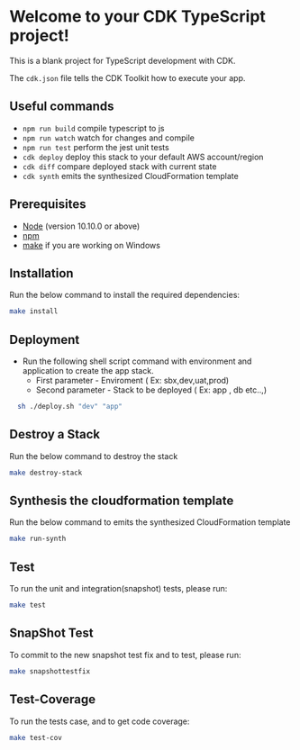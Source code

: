 # Welcome to your CDK TypeScript project!

This is a blank project for TypeScript development with CDK.

The `cdk.json` file tells the CDK Toolkit how to execute your app.

## Useful commands

 * `npm run build`   compile typescript to js
 * `npm run watch`   watch for changes and compile
 * `npm run test`    perform the jest unit tests
 * `cdk deploy`      deploy this stack to your default AWS account/region
 * `cdk diff`        compare deployed stack with current state
 * `cdk synth`       emits the synthesized CloudFormation template


## Prerequisites

- [Node](https://nodejs.org/en/) (version 10.10.0 or above)
- [npm](https://www.npmjs.com)
- [make](http://gnuwin32.sourceforge.net/packages/make.htm) if you are working on Windows

## Installation

Run the below command to install the required dependencies:

```bash
make install
```

## Deployment

- Run the following shell script command with environment and application to create the app stack.
  - First parameter - Enviroment ( Ex: sbx,dev,uat,prod)
  - Second parameter - Stack to be deployed ( Ex: app , db etc..,)

```bash
  sh ./deploy.sh "dev" "app"
```

## Destroy a Stack

Run the below command to destroy the stack

```bash
make destroy-stack
```

## Synthesis the cloudformation template

Run the below command to emits the synthesized CloudFormation template

```bash
make run-synth
```

## Test

To run the unit and integration(snapshot) tests, please run:

```bash
make test
```

## SnapShot Test

To commit to the new snapshot test fix and to test, please run:

```bash
make snapshottestfix
```

## Test-Coverage

To run the tests case, and to get code coverage:

```bash
make test-cov
```